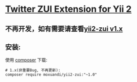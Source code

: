 [Twitter ZUI Extension for Yii 2](http://zui.sexy)
================

## 不再开发，如有需要请查看[yii2-zui v1.x](https://github.com/moxuandi/yii2-zui/tree/1.x)

安装:
------------
使用 [composer](http://getcomposer.org/download/) 下载:
```
# 1.x(非重要Bug, 不再更新):
composer require moxuandi/yii2-zui:"~1.0"
```
